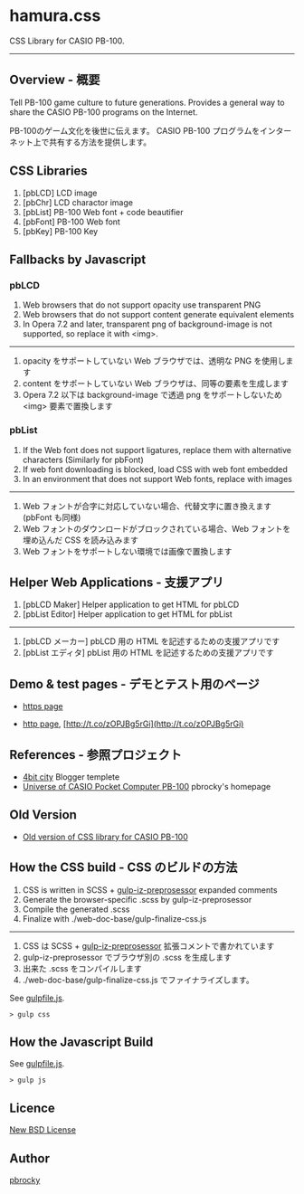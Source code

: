 # hamura.css

CSS Library for CASIO PB-100.

---

## Overview - 概要

Tell PB-100 game culture to future generations.
Provides a general way to share the CASIO PB-100 programs on the Internet.


PB-100のゲーム文化を後世に伝えます。
CASIO PB-100 プログラムをインターネット上で共有する方法を提供します。

## CSS Libraries

1. [pbLCD] LCD image
2. [pbChr] LCD charactor image
3. [pbList] PB-100 Web font + code beautifier
4. [pbFont] PB-100 Web font
5. [pbKey] PB-100 Key

## Fallbacks by Javascript

### pbLCD

1. Web browsers that do not support opacity use transparent PNG
2. Web browsers that do not support content generate equivalent elements
3. In Opera 7.2 and later, transparent png of background-image is not supported, so replace it with &lt;img&gt;.

---

1. opacity をサポートしていない Web ブラウザでは、透明な PNG を使用します
2. content をサポートしていない Web ブラウザは、同等の要素を生成します
3. Opera 7.2 以下は background-image で透過 png をサポートしないため &lt;img&gt; 要素で置換します

### pbList

1. If the Web font does not support ligatures, replace them with alternative characters (Similarly for pbFont)
2. If web font downloading is blocked, load CSS with web font embedded
3. In an environment that does not support Web fonts, replace with images

---

1. Web フォントが合字に対応していない場合、代替文字に置き換えます (pbFont も同様)
2. Web フォントのダウンロードがブロックされている場合、Web フォントを埋め込んだ CSS を読み込みます
3. Web フォントをサポートしない環境では画像で置換します

## Helper Web Applications - 支援アプリ

1. [pbLCD Maker] Helper application to get HTML for pbLCD
2. [pbList Editor] Helper application to get HTML for pbList

---

1. [pbLCD メーカー] pbLCD 用の HTML を記述するための支援アプリです
2. [pbList エディタ] pbList 用の HTML を記述するための支援アプリです

## Demo & test pages - デモとテスト用のページ

 * [https page](https://pb-100.github.io/hamura.css/)

 * [http page](http://my-http-proxy-856.appspot.com/pb-100.github.io/hamura.css/), [http://t.co/zOPJBg5rGi](http://t.co/zOPJBg5rGi)

## References - 参照プロジェクト

* [4bit city](https://github.com/pb-100/4bit-city) Blogger templete
* [Universe of CASIO Pocket Computer PB-100](https://pb-100.ga/) pbrocky's homepage

## Old Version

 * [Old version of CSS library for CASIO PB-100](https://pbrocky.github.io/pb-100/)

## How the CSS build - CSS のビルドの方法

1. CSS is written in SCSS + [gulp-iz-preprosessor](https://github.com/itozyun/gulp-iz-preprocessor) expanded comments
2. Generate the browser-specific .scss by gulp-iz-preprosessor
3. Compile the generated .scss
4. Finalize with ./web-doc-base/gulp-finalize-css.js

---

1. CSS は SCSS + [gulp-iz-preprosessor](https://github.com/itozyun/gulp-iz-preprocessor) 拡張コメントで書かれています
2. gulp-iz-preprosessor でブラウザ別の .scss を生成します
3. 出来た .scss をコンパイルします
4. ./web-doc-base/gulp-finalize-css.js でファイナライズします。

See [gulpfile.js](https://github.com/pb-100/hamura.css/blob/master/gulpfile.js).

~~~
> gulp css
~~~

## How the Javascript Build

See [gulpfile.js](https://github.com/pb-100/hamura.css/blob/master/gulpfile.js).

~~~
> gulp js
~~~

## Licence

[New BSD License](http://opensource.org/licenses/BSD-3-Clause)

## Author

[pbrocky](https://github.com/pbrocky)

